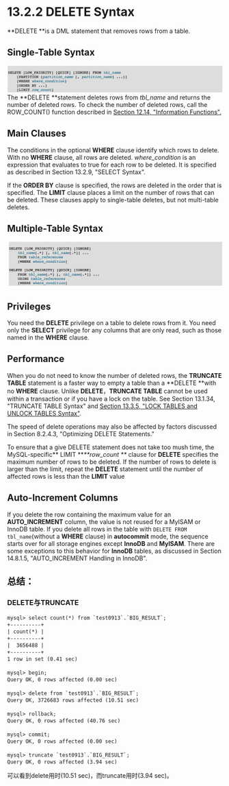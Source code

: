 # 13.2.2 DELETE Syntax

**DELETE **is a DML statement that removes rows from a table.

## Single-Table Syntax

![](/assets/1505284269759.png)The **DELETE **statement deletes rows from _tbl\_name_ and returns the number of deleted rows. To check the number of deleted rows, call the ROW\_COUNT\(\) function described in  [Section 12.14, "Information Functions".](/1214-information-functions.md)

## Main Clauses

The conditions in the optional **WHERE** clause identify which rows to delete. With no **WHERE** clause, all rows are deleted. _where\_condition_ is an expression that evaluates to true for each row to be deleted. It is specified as described in Section 13.2.9, "SELECT Syntax".

If the **ORDER BY** clause is specified, the rows are deleted in the order that is specified. The **LIMIT** clause places a limit on the number of rows that can be deleted. These clauses apply to single-table deletes, but not multi-table deletes.

## Multiple-Table Syntax

![](/assets/1505297486261.png)

## Privileges

You need the **DELETE** privilege on a table to delete rows from it. You need only the **SELECT** privilege for any columns that are only read, such as those named in the **WHERE** clause.

## Performance

When you do not need to know the number of deleted rows, the **TRUNCATE TABLE** statement is a faster way to empty a table than a **DELETE **with no **WHERE** clause.  Unlike **DELETE**，**TRUNCATE TABLE** cannot be used within a transaction or if you have a lock on the table. See Section 13.1.34, "TRUNCATE TABLE Syntax" and [Section 13.3.5, "LOCK TABLES and UNLOCK TABLES Syntax"](/1335-lock-tables-and-unlock-tables-syntax.md).

The speed of delete operations may also be affected by factors discussed in Section 8.2.4.3, "Optimizing DELETE Statements."

To ensure that a give DELETE statement does not take too mush time, the MySQL-specific** LIMIT **_**row\_count **_ clause for **DELETE** specifies the maximum number of rows to be deleted. If the number of rows to delete is larger than the limit, repeat the **DELETE** statement until the number of affected rows is less than the **LIMIT** value

## Auto-Increment Columns
If you delete the row containing the maximum value for an **AUTO\_INCREMENT** column, the value is not reused for a MyISAM or InnoDB table. If you delete all rows in the table with `DELETE FROM tbl_name`(without a **WHERE** clause) in **autocommit** mode, the sequence starts over for all storage engines except **InnoDB** and **MyISAM**. There are some exceptions to this behavior for **InnoDB** tables, as discussed in Section 14.8.1.5, "AUTO_INCREMENT Handling in InnoDB".

## 总结：

### DELETE与TRUNCATE

    mysql> select count(*) from `test0913`.`BIG_RESULT`;
    +----------+
    | count(*) |
    +----------+
    |  3656488 |
    +----------+
    1 row in set (0.41 sec)

    mysql> begin;
    Query OK, 0 rows affected (0.00 sec)

    mysql> delete from `test0913`.`BIG_RESULT`;
    Query OK, 3726683 rows affected (10.51 sec)

    mysql> rollback;
    Query OK, 0 rows affected (40.76 sec)

    mysql> commit;
    Query OK, 0 rows affected (0.00 sec)

    mysql> truncate `test0913`.`BIG_RESULT`;
    Query OK, 0 rows affected (3.94 sec)

可以看到delete用时(10.51 sec)，而truncate用时(3.94 sec)。



